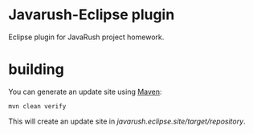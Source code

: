 # Javarush-Eclipse plugin
Eclipse plugin for JavaRush project homework.

# building
You can generate an update site using [Maven](http://maven.apache.org/):

    mvn clean verify

This will create an update site in
_javarush.eclipse.site/target/repository_.
